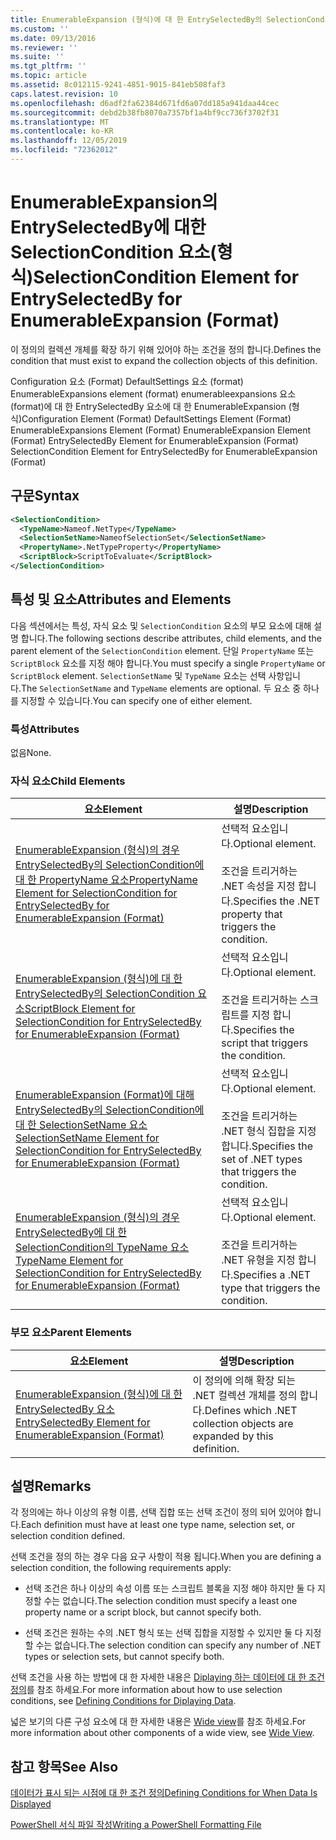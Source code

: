 ```yaml
---
title: EnumerableExpansion (형식)에 대 한 EntrySelectedBy의 SelectionCondition 요소 | Microsoft Docs
ms.custom: ''
ms.date: 09/13/2016
ms.reviewer: ''
ms.suite: ''
ms.tgt_pltfrm: ''
ms.topic: article
ms.assetid: 8c012115-9241-4851-9015-841eb508faf3
caps.latest.revision: 10
ms.openlocfilehash: d6adf2fa62384d671fd6a07dd185a941daa44cec
ms.sourcegitcommit: debd2b38fb8070a7357bf1a4bf9cc736f3702f31
ms.translationtype: MT
ms.contentlocale: ko-KR
ms.lasthandoff: 12/05/2019
ms.locfileid: "72362012"
---
```

# <a name="selectioncondition-element-for-entryselectedby-for-enumerableexpansion-format"></a><span data-ttu-id="92664-102">EnumerableExpansion의 EntrySelectedBy에 대한 SelectionCondition 요소(형식)</span><span class="sxs-lookup"><span data-stu-id="92664-102">SelectionCondition Element for EntrySelectedBy for EnumerableExpansion (Format)</span></span>

<span data-ttu-id="92664-103">이 정의의 컬렉션 개체를 확장 하기 위해 있어야 하는 조건을 정의 합니다.</span><span class="sxs-lookup"><span data-stu-id="92664-103">Defines the condition that must exist to expand the collection objects of this definition.</span></span>

<span data-ttu-id="92664-104">Configuration 요소 (Format) DefaultSettings 요소 (format) EnumerableExpansions element (format) enumerableexpansions 요소 (format)에 대 한 EntrySelectedBy 요소에 대 한 EnumerableExpansion (형식)</span><span class="sxs-lookup"><span data-stu-id="92664-104">Configuration Element (Format) DefaultSettings Element (Format) EnumerableExpansions Element (Format) EnumerableExpansion Element (Format) EntrySelectedBy Element for EnumerableExpansion (Format) SelectionCondition Element for EntrySelectedBy for EnumerableExpansion (Format)</span></span>

## <a name="syntax"></a><span data-ttu-id="92664-105">구문</span><span class="sxs-lookup"><span data-stu-id="92664-105">Syntax</span></span>

```xml
<SelectionCondition>
  <TypeName>Nameof.NetType</TypeName>
  <SelectionSetName>NameofSelectionSet</SelectionSetName>
  <PropertyName>.NetTypeProperty</PropertyName>
  <ScriptBlock>ScriptToEvaluate</ScriptBlock>
</SelectionCondition>
```

## <a name="attributes-and-elements"></a><span data-ttu-id="92664-106">특성 및 요소</span><span class="sxs-lookup"><span data-stu-id="92664-106">Attributes and Elements</span></span>

<span data-ttu-id="92664-107">다음 섹션에서는 특성, 자식 요소 및 `SelectionCondition` 요소의 부모 요소에 대해 설명 합니다.</span><span class="sxs-lookup"><span data-stu-id="92664-107">The following sections describe attributes, child elements, and the parent element of the `SelectionCondition` element.</span></span> <span data-ttu-id="92664-108">단일 `PropertyName` 또는 `ScriptBlock` 요소를 지정 해야 합니다.</span><span class="sxs-lookup"><span data-stu-id="92664-108">You must specify a single `PropertyName` or `ScriptBlock` element.</span></span> <span data-ttu-id="92664-109">`SelectionSetName` 및 `TypeName` 요소는 선택 사항입니다.</span><span class="sxs-lookup"><span data-stu-id="92664-109">The `SelectionSetName` and `TypeName` elements are optional.</span></span> <span data-ttu-id="92664-110">두 요소 중 하나를 지정할 수 있습니다.</span><span class="sxs-lookup"><span data-stu-id="92664-110">You can specify one of either element.</span></span>

### <a name="attributes"></a><span data-ttu-id="92664-111">특성</span><span class="sxs-lookup"><span data-stu-id="92664-111">Attributes</span></span>

<span data-ttu-id="92664-112">없음</span><span class="sxs-lookup"><span data-stu-id="92664-112">None.</span></span>

### <a name="child-elements"></a><span data-ttu-id="92664-113">자식 요소</span><span class="sxs-lookup"><span data-stu-id="92664-113">Child Elements</span></span>

|<span data-ttu-id="92664-114">요소</span><span class="sxs-lookup"><span data-stu-id="92664-114">Element</span></span>|<span data-ttu-id="92664-115">설명</span><span class="sxs-lookup"><span data-stu-id="92664-115">Description</span></span>|
|-------------|-----------------|
|[<span data-ttu-id="92664-116">EnumerableExpansion (형식)의 경우 EntrySelectedBy의 SelectionCondition에 대 한 PropertyName 요소</span><span class="sxs-lookup"><span data-stu-id="92664-116">PropertyName Element for SelectionCondition for EntrySelectedBy for EnumerableExpansion (Format)</span></span>](./propertyname-element-for-selectioncondition-for-entryselectedby-for-enumerableexpansion-format.md)|<span data-ttu-id="92664-117">선택적 요소입니다.</span><span class="sxs-lookup"><span data-stu-id="92664-117">Optional element.</span></span><br /><br /> <span data-ttu-id="92664-118">조건을 트리거하는 .NET 속성을 지정 합니다.</span><span class="sxs-lookup"><span data-stu-id="92664-118">Specifies the .NET property that triggers the condition.</span></span>|
|[<span data-ttu-id="92664-119">EnumerableExpansion (형식)에 대 한 EntrySelectedBy의 SelectionCondition 요소</span><span class="sxs-lookup"><span data-stu-id="92664-119">ScriptBlock Element for SelectionCondition for EntrySelectedBy for EnumerableExpansion (Format)</span></span>](./scriptblock-element-for-selectioncondition-for-entryselectedby-for-enumerableexpansion-format.md)|<span data-ttu-id="92664-120">선택적 요소입니다.</span><span class="sxs-lookup"><span data-stu-id="92664-120">Optional element.</span></span><br /><br /> <span data-ttu-id="92664-121">조건을 트리거하는 스크립트를 지정 합니다.</span><span class="sxs-lookup"><span data-stu-id="92664-121">Specifies the script that triggers the condition.</span></span>|
|[<span data-ttu-id="92664-122">EnumerableExpansion (Format)에 대해 EntrySelectedBy의 SelectionCondition에 대 한 SelectionSetName 요소</span><span class="sxs-lookup"><span data-stu-id="92664-122">SelectionSetName Element for SelectionCondition for EntrySelectedBy for EnumerableExpansion (Format)</span></span>](./selectionsetname-element-for-selectioncondition-for-entryselectedby-for-enumerableexpansion-format.md)|<span data-ttu-id="92664-123">선택적 요소입니다.</span><span class="sxs-lookup"><span data-stu-id="92664-123">Optional element.</span></span><br /><br /> <span data-ttu-id="92664-124">조건을 트리거하는 .NET 형식 집합을 지정 합니다.</span><span class="sxs-lookup"><span data-stu-id="92664-124">Specifies the set of .NET types that triggers the condition.</span></span>|
|[<span data-ttu-id="92664-125">EnumerableExpansion (형식)의 경우 EntrySelectedBy에 대 한 SelectionCondition의 TypeName 요소</span><span class="sxs-lookup"><span data-stu-id="92664-125">TypeName Element for SelectionCondition for EntrySelectedBy for EnumerableExpansion (Format)</span></span>](./typename-element-for-selectioncondition-for-entryselectedby-for-enumerableexpansion-format.md)|<span data-ttu-id="92664-126">선택적 요소입니다.</span><span class="sxs-lookup"><span data-stu-id="92664-126">Optional element.</span></span><br /><br /> <span data-ttu-id="92664-127">조건을 트리거하는 .NET 유형을 지정 합니다.</span><span class="sxs-lookup"><span data-stu-id="92664-127">Specifies a .NET type that triggers the condition.</span></span>|

### <a name="parent-elements"></a><span data-ttu-id="92664-128">부모 요소</span><span class="sxs-lookup"><span data-stu-id="92664-128">Parent Elements</span></span>

|<span data-ttu-id="92664-129">요소</span><span class="sxs-lookup"><span data-stu-id="92664-129">Element</span></span>|<span data-ttu-id="92664-130">설명</span><span class="sxs-lookup"><span data-stu-id="92664-130">Description</span></span>|
|-------------|-----------------|
|[<span data-ttu-id="92664-131">EnumerableExpansion (형식)에 대 한 EntrySelectedBy 요소</span><span class="sxs-lookup"><span data-stu-id="92664-131">EntrySelectedBy Element for EnumerableExpansion (Format)</span></span>](./entryselectedby-element-for-enumerableexpansion-format.md)|<span data-ttu-id="92664-132">이 정의에 의해 확장 되는 .NET 컬렉션 개체를 정의 합니다.</span><span class="sxs-lookup"><span data-stu-id="92664-132">Defines which .NET collection objects are expanded by this definition.</span></span>|

## <a name="remarks"></a><span data-ttu-id="92664-133">설명</span><span class="sxs-lookup"><span data-stu-id="92664-133">Remarks</span></span>

<span data-ttu-id="92664-134">각 정의에는 하나 이상의 유형 이름, 선택 집합 또는 선택 조건이 정의 되어 있어야 합니다.</span><span class="sxs-lookup"><span data-stu-id="92664-134">Each definition must have at least one type name, selection set, or selection condition defined.</span></span>

<span data-ttu-id="92664-135">선택 조건을 정의 하는 경우 다음 요구 사항이 적용 됩니다.</span><span class="sxs-lookup"><span data-stu-id="92664-135">When you are defining a selection condition, the following requirements apply:</span></span>

- <span data-ttu-id="92664-136">선택 조건은 하나 이상의 속성 이름 또는 스크립트 블록을 지정 해야 하지만 둘 다 지정할 수는 없습니다.</span><span class="sxs-lookup"><span data-stu-id="92664-136">The selection condition must specify a least one property name or a script block, but cannot specify both.</span></span>

- <span data-ttu-id="92664-137">선택 조건은 원하는 수의 .NET 형식 또는 선택 집합을 지정할 수 있지만 둘 다 지정할 수는 없습니다.</span><span class="sxs-lookup"><span data-stu-id="92664-137">The selection condition can specify any number of .NET types or selection sets, but cannot specify both.</span></span>

<span data-ttu-id="92664-138">선택 조건을 사용 하는 방법에 대 한 자세한 내용은 [Diplaying 하는 데이터에 대 한 조건 정의](./defining-conditions-for-displaying-data.md)를 참조 하세요.</span><span class="sxs-lookup"><span data-stu-id="92664-138">For more information about how to use selection conditions, see [Defining Conditions for Diplaying Data](./defining-conditions-for-displaying-data.md).</span></span>

<span data-ttu-id="92664-139">넓은 보기의 다른 구성 요소에 대 한 자세한 내용은 [Wide view](./creating-a-wide-view.md)를 참조 하세요.</span><span class="sxs-lookup"><span data-stu-id="92664-139">For more information about other components of a wide view, see [Wide View](./creating-a-wide-view.md).</span></span>

## <a name="see-also"></a><span data-ttu-id="92664-140">참고 항목</span><span class="sxs-lookup"><span data-stu-id="92664-140">See Also</span></span>

[<span data-ttu-id="92664-141">데이터가 표시 되는 시점에 대 한 조건 정의</span><span class="sxs-lookup"><span data-stu-id="92664-141">Defining Conditions for When Data Is Displayed</span></span>](./defining-conditions-for-displaying-data.md)

[<span data-ttu-id="92664-142">PowerShell 서식 파일 작성</span><span class="sxs-lookup"><span data-stu-id="92664-142">Writing a PowerShell Formatting File</span></span>](./writing-a-powershell-formatting-file.md)
